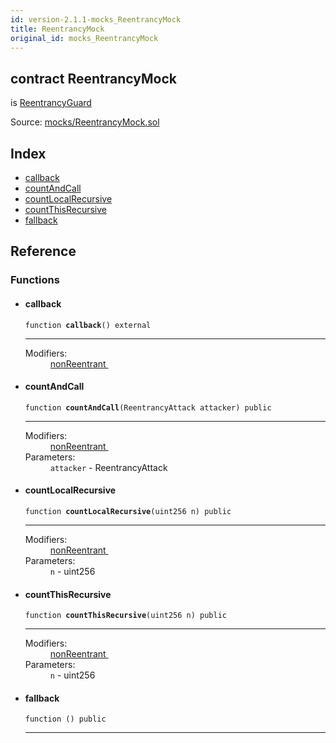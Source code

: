 ```yaml
---
id: version-2.1.1-mocks_ReentrancyMock
title: ReentrancyMock
original_id: mocks_ReentrancyMock
---
```


<div class="contract-doc"><div class="contract"><h2 class="contract-header"><span class="contract-kind">contract</span> ReentrancyMock</h2><p class="base-contracts"><span>is</span> <a href="utils_ReentrancyGuard.html">ReentrancyGuard</a></p><div class="source">Source: <a href="https://github.com/OpenZeppelin/zeppelin-solidity/blob/v2.1.1/contracts/mocks/ReentrancyMock.sol" target="_blank">mocks/ReentrancyMock.sol</a></div></div><div class="index"><h2>Index</h2><ul><li><a href="mocks_ReentrancyMock.html#callback">callback</a></li><li><a href="mocks_ReentrancyMock.html#countAndCall">countAndCall</a></li><li><a href="mocks_ReentrancyMock.html#countLocalRecursive">countLocalRecursive</a></li><li><a href="mocks_ReentrancyMock.html#countThisRecursive">countThisRecursive</a></li><li><a href="mocks_ReentrancyMock.html#">fallback</a></li></ul></div><div class="reference"><h2>Reference</h2><div class="functions"><h3>Functions</h3><ul><li><div class="item function"><span id="callback" class="anchor-marker"></span><h4 class="name">callback</h4><div class="body"><code class="signature">function <strong>callback</strong><span>() </span><span>external </span></code><hr/><dl><dt><span class="label-modifiers">Modifiers:</span></dt><dd><a href="utils_ReentrancyGuard.html#nonReentrant">nonReentrant </a></dd></dl></div></div></li><li><div class="item function"><span id="countAndCall" class="anchor-marker"></span><h4 class="name">countAndCall</h4><div class="body"><code class="signature">function <strong>countAndCall</strong><span>(ReentrancyAttack attacker) </span><span>public </span></code><hr/><dl><dt><span class="label-modifiers">Modifiers:</span></dt><dd><a href="utils_ReentrancyGuard.html#nonReentrant">nonReentrant </a></dd><dt><span class="label-parameters">Parameters:</span></dt><dd><div><code>attacker</code> - ReentrancyAttack</div></dd></dl></div></div></li><li><div class="item function"><span id="countLocalRecursive" class="anchor-marker"></span><h4 class="name">countLocalRecursive</h4><div class="body"><code class="signature">function <strong>countLocalRecursive</strong><span>(uint256 n) </span><span>public </span></code><hr/><dl><dt><span class="label-modifiers">Modifiers:</span></dt><dd><a href="utils_ReentrancyGuard.html#nonReentrant">nonReentrant </a></dd><dt><span class="label-parameters">Parameters:</span></dt><dd><div><code>n</code> - uint256</div></dd></dl></div></div></li><li><div class="item function"><span id="countThisRecursive" class="anchor-marker"></span><h4 class="name">countThisRecursive</h4><div class="body"><code class="signature">function <strong>countThisRecursive</strong><span>(uint256 n) </span><span>public </span></code><hr/><dl><dt><span class="label-modifiers">Modifiers:</span></dt><dd><a href="utils_ReentrancyGuard.html#nonReentrant">nonReentrant </a></dd><dt><span class="label-parameters">Parameters:</span></dt><dd><div><code>n</code> - uint256</div></dd></dl></div></div></li><li><div class="item function"><span id="fallback" class="anchor-marker"></span><h4 class="name">fallback</h4><div class="body"><code class="signature">function <strong></strong><span>() </span><span>public </span></code><hr/></div></div></li></ul></div></div></div>
